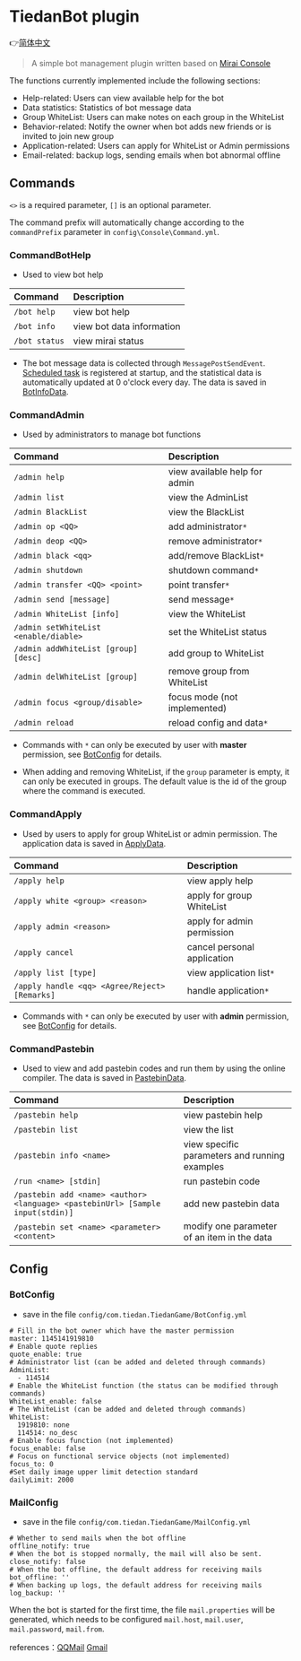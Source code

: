 # TiedanBot plugin

👉[简体中文](README_cn.md)

> A simple bot management plugin written based on [Mirai Console](https://github.com/mamoe/mirai)

The functions currently implemented include the following sections:

* Help-related: Users can view available help for the bot
* Data statistics: Statistics of bot message data
* Group WhiteList: Users can make notes on each group in the WhiteList
* Behavior-related: Notify the owner when bot adds new friends or is invited to join new group
* Application-related: Users can apply for WhiteList or Admin permissions
* Email-related: backup logs, sending emails when bot abnormal offline

## Commands

`<>` is a required parameter, `[]` is an optional parameter.

The command prefix will automatically change according to the `commandPrefix` parameter in `config\Console\Command.yml`.

### CommandBotHelp

- Used to view bot help

| Command       | Description               |
|:--------------|:--------------------------|
| `/bot help`   | view bot help             |
| `/bot info`   | view bot data information |
| `/bot status` | view mirai status         |

- The bot message data is collected through `MessagePostSendEvent`. [Scheduled task](src/main/kotlin/timer/AutoUpdateDailyData.kt) is registered at startup, and the statistical data is automatically updated at 0 o'clock every day. The data is saved in [BotInfoData](src/main/kotlin/plugindata/BotInfoData.kt).

### CommandAdmin

- Used by administrators to manage bot functions

| Command                               | Description                   |
|:--------------------------------------|:------------------------------|
| `/admin help`                         | view available help for admin |
| `/admin list`                         | view the AdminList            |
| `/admin BlackList`                    | view the BlackList            |
| `/admin op <QQ>`                      | add administrator`*`          |
| `/admin deop <QQ>`                    | remove administrator`*`       |
| `/admin black <qq>`                   | add/remove BlackList`*`       |
| `/admin shutdown`                     | shutdown command`*`           |
| `/admin transfer <QQ> <point>`        | point transfer`*`             |
| `/admin send [message]`               | send message`*`               |
| `/admin WhiteList [info]`             | view the WhiteList            |
| `/admin setWhiteList <enable/diable>` | set the WhiteList status      |
| `/admin addWhiteList [group] [desc]`  | add group to WhiteList        |
| `/admin delWhiteList [group]`         | remove group from WhiteList   |
| `/admin focus <group/disable>`        | focus mode (not implemented)  |
| `/admin reload`                       | reload config and data`*`     |

- Commands with `*` can only be executed by user with **master** permission, see [BotConfig](#BotConfig) for details.

- When adding and removing WhiteList, if the `group` parameter is empty, it can only be executed in groups. The default value is the id of the group where the command is executed.

### CommandApply

- Used by users to apply for group WhiteList or admin permission. The application data is saved in [ApplyData](src/main/kotlin/plugindata/ApplyData.kt).

| Command                                       | Description                 |
|:----------------------------------------------|:----------------------------|
| `/apply help`                                 | view apply help             |
| `/apply white <group> <reason>`               | apply for group WhiteList   |
| `/apply admin <reason>`                       | apply for admin permission  |
| `/apply cancel`                               | cancel personal application |
| `/apply list [type]`                          | view application list`*`    |
| `/apply handle <qq> <Agree/Reject> [Remarks]` | handle application`*`       |

- Commands with `*` can only be executed by user with **admin** permission, see [BotConfig](#BotConfig) for details.

### CommandPastebin

- Used to view and add pastebin codes and run them by using the online compiler. The data is saved in [PastebinData](src/main/kotlin/plugindata/PastebinData.kt).

| Command                                                                        | Description                                   |
|:-------------------------------------------------------------------------------|:----------------------------------------------|
| `/pastebin help`                                                               | view pastebin help                            |
| `/pastebin list`                                                               | view the list                                 |
| `/pastebin info <name>`                                                        | view specific parameters and running examples |
| `/run <name> [stdin]`                                                          | run pastebin code                             |
| `/pastebin add <name> <author> <language> <pastebinUrl> [Sample input(stdin)]` | add new pastebin data                         |
| `/pastebin set <name> <parameter> <content>`                                   | modify one parameter of an item in the data   |

## Config

### BotConfig

- save in the file `config/com.tiedan.TiedanGame/BotConfig.yml`

```text
# Fill in the bot owner which have the master permission
master: 1145141919810
# Enable quote replies
quote_enable: true
# Administrator list (can be added and deleted through commands)
AdminList:
  - 114514
# Enable the WhiteList function (the status can be modified through commands)
WhiteList_enable: false
# The WhiteList (can be added and deleted through commands)
WhiteList:
  1919810: none
  114514: no_desc
# Enable focus function (not implemented)
focus_enable: false
# Focus on functional service objects (not implemented)
focus_to: 0
#Set daily image upper limit detection standard
dailyLimit: 2000
```

### MailConfig

- save in the file `config/com.tiedan.TiedanGame/MailConfig.yml`

```text
# Whether to send mails when the bot offline
offline_notify: true
# When the bot is stopped normally, the mail will also be sent.
close_notify: false
# When the bot offline, the default address for receiving mails
bot_offline: ''
# When backing up logs, the default address for receiving mails
log_backup: ''
```

When the bot is started for the first time, the file `mail.properties` will be generated, which needs to be configured `mail.host`, `mail.user`, `mail.password`, `mail.from`.

references：[QQMail](https://service.mail.qq.com/detail/0/427) [Gmail](https://support.google.com/mail/answer/7126229)
